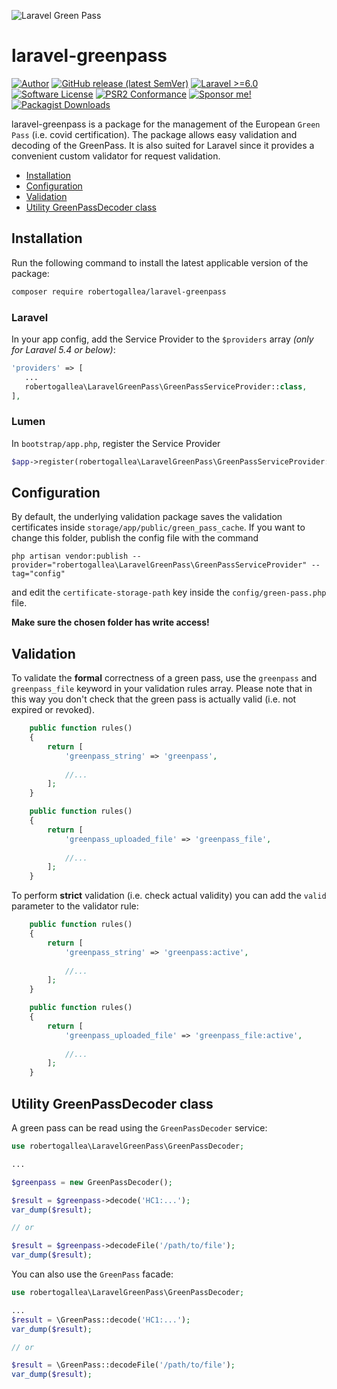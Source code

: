 ![Laravel Green Pass](https://banners.beyondco.de/Laravel%20Green%20Pass.png?theme=light&packageManager=composer+require&packageName=robertogallea%2Flaravel-greenpass&pattern=charlieBrown&style=style_1&description=Green+Pass+validation+and+decoding+is+a+breeze&md=1&showWatermark=0&fontSize=100px&images=identification&widths=200&heights=auto)

# laravel-greenpass

[![Author][ico-author]][link-author]
[![GitHub release (latest SemVer)][ico-release]][link-release]
[![Laravel >=6.0][ico-laravel]][link-laravel]
[![Software License][ico-license]](LICENSE.md)
[![PSR2 Conformance][ico-styleci]][link-styleci]
[![Sponsor me!][ico-sponsor]][link-sponsor]
[![Packagist Downloads][ico-downloads]][link-downloads]

laravel-greenpass is a package for the management of the European <code>Green Pass</code> (i.e. covid certification).
The package allows easy validation and decoding of the GreenPass. It is also suited for Laravel since it provides a
convenient custom validator for request validation.

- [Installation](#installation)
- [Configuration](#configuration)
- [Validation](#validation)
- [Utility GreenPassDecoder class](#utility-greenpassdecoder-class)



## Installation

Run the following command to install the latest applicable version of the package:

```bash
composer require robertogallea/laravel-greenpass
```

### Laravel

In your app config, add the Service Provider to the `$providers` array *(only for Laravel 5.4 or below)*:

 ```php
'providers' => [
    ...
    robertogallea\LaravelGreenPass\GreenPassServiceProvider::class,
],
```

### Lumen

In `bootstrap/app.php`, register the Service Provider

```php
$app->register(robertogallea\LaravelGreenPass\GreenPassServiceProvider::class);
```

## Configuration

By default, the underlying validation package saves the validation certificates inside 
`storage/app/public/green_pass_cache`. 
If you want to change this folder, publish the config file with the command
```
php artisan vendor:publish --provider="robertogallea\LaravelGreenPass\GreenPassServiceProvider" --tag="config"
```
and edit the `certificate-storage-path` key inside the `config/green-pass.php` file.

**Make sure the chosen folder has write access!**

## Validation

To validate the **formal** correctness of a green pass, use the `greenpass` and  `greenpass_file` keyword in your validation rules array. Please note that in this way you don't check that the green pass is actually valid (i.e. not expired or revoked).

```php
    public function rules()
    {
        return [
            'greenpass_string' => 'greenpass',
            
            //...
        ];
    }
```

```php
    public function rules()
    {
        return [
            'greenpass_uploaded_file' => 'greenpass_file',
            
            //...
        ];
    }
```
To perform **strict** validation (i.e. check actual validity) you can add the `valid` parameter to the validator rule:

```php
    public function rules()
    {
        return [
            'greenpass_string' => 'greenpass:active',
            
            //...
        ];
    }
```

```php
    public function rules()
    {
        return [
            'greenpass_uploaded_file' => 'greenpass_file:active',
            
            //...
        ];
    }
```

## Utility GreenPassDecoder class

A green pass can be read using the `GreenPassDecoder` service:


```php
use robertogallea\LaravelGreenPass\GreenPassDecoder;

...

$greenpass = new GreenPassDecoder();

$result = $greenpass->decode('HC1:...');
var_dump($result);

// or

$result = $greenpass->decodeFile('/path/to/file');
var_dump($result);
```

You can also use the `GreenPass` facade:

```php
use robertogallea\LaravelGreenPass\GreenPassDecoder;

...
$result = \GreenPass::decode('HC1:...');
var_dump($result);

// or

$result = \GreenPass::decodeFile('/path/to/file');
var_dump($result);
```


[ico-author]: https://img.shields.io/static/v1?label=author&message=robgallea&color=50ABF1&logo=twitter&style=flat-square
[ico-release]: https://img.shields.io/github/v/release/robertogallea/laravel-greenpass
[ico-downloads]: https://img.shields.io/packagist/dt/robertogallea/laravel-greenpass
[ico-laravel]: https://img.shields.io/static/v1?label=laravel&message=%E2%89%A56.0&color=ff2d20&logo=laravel&style=flat-square
[ico-sponsor]: https://img.shields.io/static/v1?label=Sponsor&message=%E2%9D%A4&logo=GitHub&link=https://github.com/sponsors/robertogallea
[ico-license]: https://img.shields.io/badge/license-MIT-brightgreen.svg?style=flat-square
[ico-styleci]: https://styleci.io/repos/177130582/shield

[link-author]: https://twitter.com/robgallea
[link-release]: https://github.com/robertogallea/laravel-greenpass
[link-downloads]: https://packagist.org/packages/robertogallea/laravel-greenpass
[link-laravel]: https://laravel.com
[link-sponsor]: https://github.com/sponsors/robertogallea
[link-styleci]: https://styleci.io/repos/17713058s2/